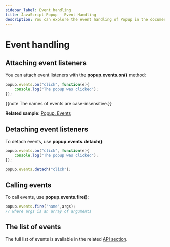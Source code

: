 ```yaml
---
sidebar_label: Event handling
title: JavaScript Popup - Event Handling 
description: You can explore the event handling of Popup in the documentation of the DHTMLX JavaScript UI library. Browse developer guides and API reference, try out code examples and live demos, and download a free 30-day evaluation version of DHTMLX Suite.
---
```


# Event handling

## Attaching event listeners

You can attach event listeners with the **popup.events.on()** method:

~~~js
popup.events.on("click", function(e){
    console.log("The popup was clicked");
});
~~~

{{note The names of events are case-insensitive.}}

**Related sample**: [Popup. Events](https://snippet.dhtmlx.com/ro2lza9t)

## Detaching event listeners

To detach events, use **popup.events.detach()**:

~~~js
popup.events.on("click", function(e){
    console.log("The popup was clicked");
});

popup.events.detach("click");
~~~

## Calling events

To call events, use **popup.events.fire()**:

~~~js
popup.events.fire("name",args);
// where args is an array of arguments
~~~

## The list of events

The full list of events is available in the related [API section](popup/api/api_overview.md#events).
